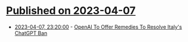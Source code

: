 # [Published on 2023-04-07](index.md)

* [2023-04-07, 23:20:00](https://slashdot.org/story/23/04/07/2027232/openai-to-offer-remedies-to-resolve-italys-chatgpt-ban?utm_source=rss1.0mainlinkanon&utm_medium=feed) - [OpenAI To Offer Remedies To Resolve Italy's ChatGPT Ban](https://slashdot.org/story/23/04/07/2027232/openai-to-offer-remedies-to-resolve-italys-chatgpt-ban?utm_source=rss1.0mainlinkanon&utm_medium=feed)
